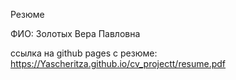 Резюме  


ФИО: Золотых Вера Павловна  


ссылка на github pages с резюме: https://Yascheritza.github.io/cv_projectt/resume.pdf
 
 
